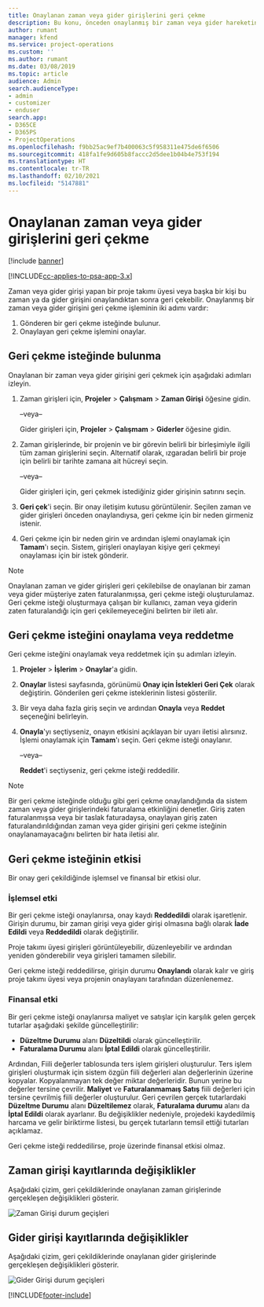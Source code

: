```yaml
---
title: Onaylanan zaman veya gider girişlerini geri çekme
description: Bu konu, önceden onaylanmış bir zaman veya gider hareketini geri çekme hakkında bilgi sağlar.
author: rumant
manager: kfend
ms.service: project-operations
ms.custom: ''
ms.author: rumant
ms.date: 03/08/2019
ms.topic: article
audience: Admin
search.audienceType:
- admin
- customizer
- enduser
search.app:
- D365CE
- D365PS
- ProjectOperations
ms.openlocfilehash: f9bb25ac9ef7b400063c5f958311e475de6f6506
ms.sourcegitcommit: 418fa1fe9d605b8faccc2d5dee1b04b4e753f194
ms.translationtype: HT
ms.contentlocale: tr-TR
ms.lasthandoff: 02/10/2021
ms.locfileid: "5147881"
---
```

# <a name="recall-approved-time-or-expense-entries"></a>Onaylanan zaman veya gider girişlerini geri çekme

[!include [banner](../includes/psa-now-project-operations.md)]

[!INCLUDE[cc-applies-to-psa-app-3.x](../includes/cc-applies-to-psa-app-3x.md)]

Zaman veya gider girişi yapan bir proje takımı üyesi veya başka bir kişi bu zaman ya da gider girişini onaylandıktan sonra geri çekebilir. Onaylanmış bir zaman veya gider girişini geri çekme işleminin iki adımı vardır:

1. Gönderen bir geri çekme isteğinde bulunur.
2. Onaylayan geri çekme işlemini onaylar.

## <a name="request-a-recall"></a>Geri çekme isteğinde bulunma

Onaylanan bir zaman veya gider girişini geri çekmek için aşağıdaki adımları izleyin.

1. Zaman girişleri için, **Projeler** \> **Çalışmam** \> **Zaman Girişi** öğesine gidin.

    –veya–

    Gider girişleri için, **Projeler** \> **Çalışmam** \> **Giderler** öğesine gidin.

2. Zaman girişlerinde, bir projenin ve bir görevin belirli bir birleşimiyle ilgili tüm zaman girişlerini seçin. Alternatif olarak, ızgaradan belirli bir proje için belirli bir tarihte zamana ait hücreyi seçin.

    –veya–

    Gider girişleri için, geri çekmek istediğiniz gider girişinin satırını seçin.

3. **Geri çek**'i seçin. Bir onay iletişim kutusu görüntülenir. Seçilen zaman ve gider girişleri önceden onaylandıysa, geri çekme için bir neden girmeniz istenir.
4. Geri çekme için bir neden girin ve ardından işlemi onaylamak için **Tamam**'ı seçin. Sistem, girişleri onaylayan kişiye geri çekmeyi onaylaması için bir istek gönderir.

> [!NOTE]
> Onaylanan zaman ve gider girişleri geri çekilebilse de onaylanan bir zaman veya gider müşteriye zaten faturalanmışsa, geri çekme isteği oluşturulamaz. Geri çekme isteği oluşturmaya çalışan bir kullanıcı, zaman veya giderin zaten faturalandığı için geri çekilemeyeceğini belirten bir ileti alır.

## <a name="approve-or-reject-a-recall-request"></a>Geri çekme isteğini onaylama veya reddetme

Geri çekme isteğini onaylamak veya reddetmek için şu adımları izleyin.

1. **Projeler** \> **İşlerim** \> **Onaylar**'a gidin.
2. **Onaylar** listesi sayfasında, görünümü **Onay için İstekleri Geri Çek** olarak değiştirin. Gönderilen geri çekme isteklerinin listesi gösterilir.
3. Bir veya daha fazla giriş seçin ve ardından **Onayla** veya **Reddet** seçeneğini belirleyin.
4. **Onayla**'yı seçtiyseniz, onayın etkisini açıklayan bir uyarı iletisi alırsınız. İşlemi onaylamak için **Tamam**'ı seçin. Geri çekme isteği onaylanır.

    –veya–

    **Reddet**'i seçtiyseniz, geri çekme isteği reddedilir.

> [!NOTE]
> Bir geri çekme isteğinde olduğu gibi geri çekme onaylandığında da sistem zaman veya gider girişlerindeki faturalama etkinliğini denetler. Giriş zaten faturalanmışsa veya bir taslak faturadaysa, onaylayan giriş zaten faturalandırıldığından zaman veya gider girişini geri çekme isteğinin onaylanamayacağını belirten bir hata iletisi alır.

## <a name="impact-of-a-recall-request"></a>Geri çekme isteğinin etkisi

Bir onay geri çekildiğinde işlemsel ve finansal bir etkisi olur.

### <a name="operational-impact"></a>İşlemsel etki

Bir geri çekme isteği onaylanırsa, onay kaydı **Reddedildi** olarak işaretlenir. Girişin durumu, bir zaman girişi veya gider girişi olmasına bağlı olarak **İade Edildi** veya **Reddedildi** olarak değiştirilir.

Proje takımı üyesi girişleri görüntüleyebilir, düzenleyebilir ve ardından yeniden gönderebilir veya girişleri tamamen silebilir.

Geri çekme isteği reddedilirse, girişin durumu **Onaylandı** olarak kalır ve giriş proje takımı üyesi veya projenin onaylayanı tarafından düzenlenemez.

### <a name="financial-impact"></a>Finansal etki

Bir geri çekme isteği onaylanırsa maliyet ve satışlar için karşılık gelen gerçek tutarlar aşağıdaki şekilde güncelleştirilir:

- **Düzeltme Durumu** alanı **Düzeltildi** olarak güncelleştirilir.
- **Faturalama Durumu** alanı **İptal Edildi** olarak güncelleştirilir.

Ardından, Fiili değerler tablosunda ters işlem girişleri oluşturulur. Ters işlem girişleri oluşturmak için sistem özgün fiili değerleri alan değerlerinin üzerine kopyalar. Kopyalanmayan tek değer miktar değerleridir. Bunun yerine bu değerler tersine çevrilir. **Maliyet** ve **Faturalanmamaış Satış** fiili değerleri için tersine çevrilmiş fiili değerler oluşturulur. Geri çevrilen gerçek tutarlardaki **Düzeltme Durumu** alanı **Düzeltilemez** olarak, **Faturalama durumu** alanı da **İptal Edildi** olarak ayarlanır. Bu değişiklikler nedeniyle, projedeki kaydedilmiş harcama ve gelir biriktirme listesi, bu gerçek tutarların temsil ettiği tutarları açıklamaz.

Geri çekme isteği reddedilirse, proje üzerinde finansal etkisi olmaz.

## <a name="changes-to-time-entry-records"></a>Zaman girişi kayıtlarında değişiklikler

Aşağıdaki çizim, geri çekildiklerinde onaylanan zaman girişlerinde gerçekleşen değişiklikleri gösterir.

![Zaman Girişi durum geçişleri](media/TimeEntryStateTransitions.png)

## <a name="changes-to-expense-entry-records"></a>Gider girişi kayıtlarında değişiklikler

Aşağıdaki çizim, geri çekildiklerinde onaylanan gider girişlerinde gerçekleşen değişiklikleri gösterir.

![Gider Girişi durum geçişleri](media/ExpenseEntryStateTransitions.png)


[!INCLUDE[footer-include](../includes/footer-banner.md)]